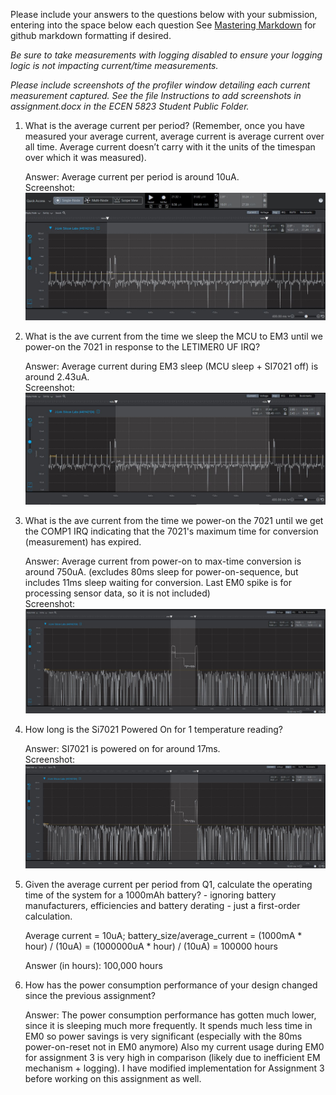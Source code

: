 Please include your answers to the questions below with your submission, entering into the space below each question
See [Mastering Markdown](https://guides.github.com/features/mastering-markdown/) for github markdown formatting if desired.

*Be sure to take measurements with logging disabled to ensure your logging logic is not impacting current/time measurements.*

*Please include screenshots of the profiler window detailing each current measurement captured.  See the file Instructions to add screenshots in assignment.docx in the ECEN 5823 Student Public Folder.* 

1. What is the average current per period? (Remember, once you have measured your average current, average current is average current over all time. Average current doesn’t carry with it the units of the timespan over which it was measured).

   Answer: Average current per period is around 10uA.
   <br>Screenshot:  
   ![Avg_current_per_period](assignment4_pics/q1.JPG)  

2. What is the ave current from the time we sleep the MCU to EM3 until we power-on the 7021 in response to the LETIMER0 UF IRQ?

   Answer: Average current during EM3 sleep (MCU sleep + SI7021 off) is around 2.43uA.
   <br>Screenshot:  
   ![Avg_current_LPM_Off](assignment4_pics/q2.JPG)  

3. What is the ave current from the time we power-on the 7021 until we get the COMP1 IRQ indicating that the 7021's maximum time for conversion (measurement) has expired.

   Answer: Average current from power-on to max-time conversion is around 750uA.
   (excludes 80ms sleep for power-on-sequence, but includes 11ms sleep waiting for conversion. Last EM0 spike is for processing sensor data, so it is not included)
   <br>Screenshot:  
   ![Avg_current_LPM_Off](assignment4_pics/q3.JPG)  

4. How long is the Si7021 Powered On for 1 temperature reading?

   Answer: SI7021 is powered on for around 17ms.
   <br>Screenshot:  
   ![duration_lpm_on](assignment4_pics/q4.JPG)  

5. Given the average current per period from Q1, calculate the operating time of the system for a 1000mAh battery? - ignoring battery manufacturers, efficiencies and battery derating - just a first-order calculation.

   Average current = 10uA;  battery_size/average_current =  (1000mA * hour) / (10uA) = (1000000uA * hour) / (10uA) = 100000 hours
   
   Answer (in hours): 100,000 hours
   
6. How has the power consumption performance of your design changed since the previous assignment?   

   Answer: The power consumption performance has gotten much lower, since it is sleeping much more frequently.
   It spends much less time in EM0 so power savings is very significant (especially with the 80ms power-on-reset not in EM0 anymore)
   Also my current usage during EM0 for assignment 3 is very high in comparison (likely due to inefficient EM mechanism + logging). I have modified implementation for Assignment 3 before working on this assignment as well.
